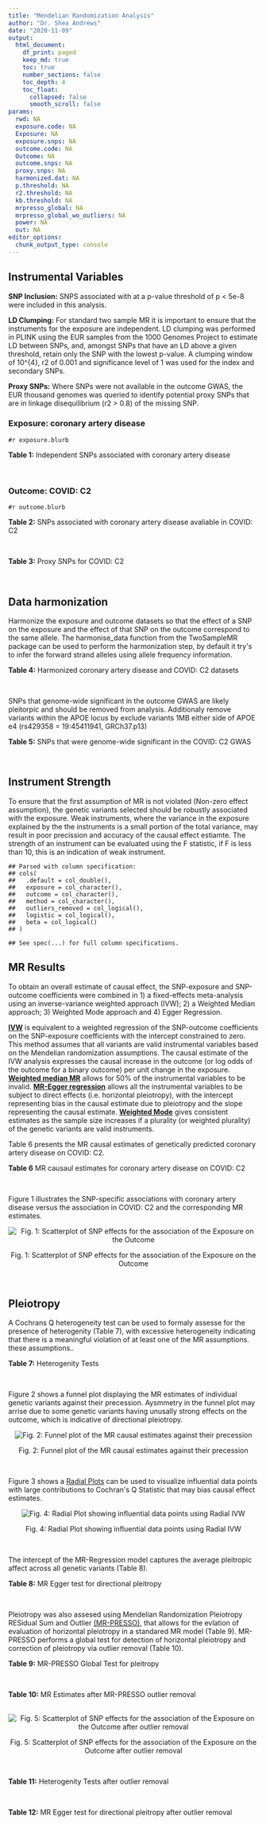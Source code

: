 ```yaml
---
title: "Mendelian Randomization Analysis"
author: "Dr. Shea Andrews"
date: "2020-11-09"
output:
  html_document:
    df_print: paged
    keep_md: true
    toc: true
    number_sections: false
    toc_depth: 4
    toc_float:
      collapsed: false
      smooth_scroll: false
params:
  rwd: NA
  exposure.code: NA
  Exposure: NA
  exposure.snps: NA
  outcome.code: NA
  Outcome: NA
  outcome.snps: NA
  proxy.snps: NA
  harmonized.dat: NA
  p.threshold: NA
  r2.threshold: NA
  kb.threshold: NA
  mrpresso_global: NA
  mrpresso_global_wo_outliers: NA
  power: NA
  out: NA
editor_options:
  chunk_output_type: console
---
```







## Instrumental Variables
**SNP Inclusion:** SNPS associated with at a p-value threshold of p < 5e-8 were included in this analysis.
<br>

**LD Clumping:** For standard two sample MR it is important to ensure that the instruments for the exposure are independent. LD clumping was performed in PLINK using the EUR samples from the 1000 Genomes Project to estimate LD between SNPs, and, amongst SNPs that have an LD above a given threshold, retain only the SNP with the lowest p-value. A clumping window of 10^{4}, r2 of 0.001 and significance level of 1 was used for the index and secondary SNPs.
<br>

**Proxy SNPs:** Where SNPs were not available in the outcome GWAS, the EUR thousand genomes was queried to identify potential proxy SNPs that are in linkage disequilibrium (r2 > 0.8) of the missing SNP.
<br>

### Exposure: coronary artery disease
`#r exposure.blurb`
<br>

**Table 1:** Independent SNPs associated with coronary artery disease
<div data-pagedtable="false">
  <script data-pagedtable-source type="application/json">
{"columns":[{"label":["SNP"],"name":[1],"type":["chr"],"align":["left"]},{"label":["CHROM"],"name":[2],"type":["dbl"],"align":["right"]},{"label":["POS"],"name":[3],"type":["dbl"],"align":["right"]},{"label":["REF"],"name":[4],"type":["chr"],"align":["left"]},{"label":["ALT"],"name":[5],"type":["chr"],"align":["left"]},{"label":["AF"],"name":[6],"type":["dbl"],"align":["right"]},{"label":["BETA"],"name":[7],"type":["dbl"],"align":["right"]},{"label":["SE"],"name":[8],"type":["dbl"],"align":["right"]},{"label":["Z"],"name":[9],"type":["dbl"],"align":["right"]},{"label":["P"],"name":[10],"type":["dbl"],"align":["right"]},{"label":["N"],"name":[11],"type":["dbl"],"align":["right"]},{"label":["TRAIT"],"name":[12],"type":["chr"],"align":["left"]}],"data":[{"1":"rs9970807","2":"1","3":"56965664","4":"C","5":"T","6":"0.084903","7":"-0.125750","8":"0.0166950","9":"-7.532200","10":"5.00e-14","11":"184305","12":"coronary_artery_disease"},{"1":"rs7528419","2":"1","3":"109817192","4":"A","5":"G","6":"0.214180","7":"-0.114530","8":"0.0114820","9":"-9.974740","10":"1.97e-23","11":"184305","12":"coronary_artery_disease"},{"1":"rs6689306","2":"1","3":"154395946","4":"A","5":"G","6":"0.552455","7":"-0.056012","8":"0.0094061","9":"-5.954859","10":"2.60e-09","11":"184305","12":"coronary_artery_disease"},{"1":"rs67180937","2":"1","3":"222823743","4":"T","5":"G","6":"0.663052","7":"0.078807","8":"0.0110551","9":"7.128565","10":"1.01e-12","11":"184305","12":"coronary_artery_disease"},{"1":"rs16986953","2":"2","3":"19942473","4":"G","5":"A","6":"0.104706","7":"0.085160","8":"0.0150265","9":"5.667320","10":"1.45e-08","11":"184305","12":"coronary_artery_disease"},{"1":"rs515135","2":"2","3":"21286057","4":"T","5":"C","6":"0.791985","7":"0.067499","8":"0.0121924","9":"5.536154","10":"3.09e-08","11":"184305","12":"coronary_artery_disease"},{"1":"rs7568458","2":"2","3":"85788175","4":"T","5":"A","6":"0.448518","7":"0.059618","8":"0.0095093","9":"6.269440","10":"3.62e-10","11":"184305","12":"coronary_artery_disease"},{"1":"rs17678683","2":"2","3":"145286559","4":"T","5":"G","6":"0.087681","7":"0.098786","8":"0.0166548","9":"5.931380","10":"3.00e-09","11":"184305","12":"coronary_artery_disease"},{"1":"rs115654617","2":"2","3":"203893999","4":"C","5":"A","6":"0.106962","7":"0.137846","8":"0.0158314","9":"8.707130","10":"3.12e-18","11":"184305","12":"coronary_artery_disease"},{"1":"rs1199338","2":"3","3":"138087467","4":"A","5":"C","6":"0.161866","7":"0.073596","8":"0.0124987","9":"5.888290","10":"3.90e-09","11":"184305","12":"coronary_artery_disease"},{"1":"rs17087335","2":"4","3":"57838583","4":"G","5":"T","6":"0.214637","7":"0.060764","8":"0.0111159","9":"5.466400","10":"4.59e-08","11":"184305","12":"coronary_artery_disease"},{"1":"rs4593108","2":"4","3":"148281001","4":"C","5":"G","6":"0.204651","7":"-0.070830","8":"0.0115558","9":"-6.129390","10":"8.82e-10","11":"184305","12":"coronary_artery_disease"},{"1":"rs9349379","2":"6","3":"12903957","4":"A","5":"G","6":"0.431606","7":"0.131836","8":"0.0096527","9":"13.657900","10":"1.81e-42","11":"184305","12":"coronary_artery_disease"},{"1":"rs56336142","2":"6","3":"39134099","4":"T","5":"C","6":"0.192738","7":"-0.066813","8":"0.0118763","9":"-5.625740","10":"1.85e-08","11":"184305","12":"coronary_artery_disease"},{"1":"rs12202017","2":"6","3":"134173151","4":"A","5":"G","6":"0.300047","7":"-0.066813","8":"0.0099612","9":"-6.707320","10":"1.98e-11","11":"184305","12":"coronary_artery_disease"},{"1":"rs9457927","2":"6","3":"160910282","4":"A","5":"G","6":"0.018743","7":"0.357354","8":"0.0373549","9":"9.566460","10":"1.11e-21","11":"184305","12":"coronary_artery_disease"},{"1":"rs55730499","2":"6","3":"161005610","4":"C","5":"T","6":"0.056243","7":"0.316641","8":"0.0242403","9":"13.062600","10":"5.39e-39","11":"184305","12":"coronary_artery_disease"},{"1":"rs2107595","2":"7","3":"19049388","4":"G","5":"A","6":"0.200470","7":"0.073415","8":"0.0112951","9":"6.499720","10":"8.05e-11","11":"184305","12":"coronary_artery_disease"},{"1":"rs11556924","2":"7","3":"129663496","4":"C","5":"T","6":"0.313325","7":"-0.072569","8":"0.0110605","9":"-6.561100","10":"5.34e-11","11":"184305","12":"coronary_artery_disease"},{"1":"rs3918226","2":"7","3":"150690176","4":"C","5":"T","6":"0.064515","7":"0.133315","8":"0.0221275","9":"6.024860","10":"1.69e-09","11":"184305","12":"coronary_artery_disease"},{"1":"rs2891168","2":"9","3":"22098619","4":"A","5":"G","6":"0.488668","7":"0.193401","8":"0.0091877","9":"21.050000","10":"2.29e-98","11":"184305","12":"coronary_artery_disease"},{"1":"rs2519093","2":"9","3":"136141870","4":"C","5":"T","6":"0.190872","7":"0.079704","8":"0.0117524","9":"6.781930","10":"1.19e-11","11":"184305","12":"coronary_artery_disease"},{"1":"rs2487928","2":"10","3":"30323892","4":"G","5":"A","6":"0.418221","7":"0.062633","8":"0.0095049","9":"6.589550","10":"4.41e-11","11":"184305","12":"coronary_artery_disease"},{"1":"rs1870634","2":"10","3":"44480811","4":"T","5":"G","6":"0.637485","7":"0.075878","8":"0.0097113","9":"7.813372","10":"5.55e-15","11":"184305","12":"coronary_artery_disease"},{"1":"rs1412444","2":"10","3":"91002927","4":"C","5":"T","6":"0.369131","7":"0.066812","8":"0.0096809","9":"6.901420","10":"5.15e-12","11":"184305","12":"coronary_artery_disease"},{"1":"rs11191416","2":"10","3":"104604916","4":"T","5":"G","6":"0.127470","7":"-0.079249","8":"0.0135252","9":"-5.859360","10":"4.65e-09","11":"184305","12":"coronary_artery_disease"},{"1":"rs10840293","2":"11","3":"9751196","4":"G","5":"A","6":"0.549821","7":"0.054714","8":"0.0096190","9":"5.688117","10":"1.28e-08","11":"184305","12":"coronary_artery_disease"},{"1":"rs2128739","2":"11","3":"103673277","4":"A","5":"C","6":"0.676464","7":"-0.065565","8":"0.0100568","9":"-6.519469","10":"7.05e-11","11":"184305","12":"coronary_artery_disease"},{"1":"rs2681472","2":"12","3":"90008959","4":"A","5":"G","6":"0.201306","7":"0.074114","8":"0.0113331","9":"6.539610","10":"6.17e-11","11":"184305","12":"coronary_artery_disease"},{"1":"rs11065979","2":"12","3":"112059557","4":"C","5":"T","6":"0.365499","7":"0.068556","8":"0.0107672","9":"6.367110","10":"1.93e-10","11":"184305","12":"coronary_artery_disease"},{"1":"rs11838776","2":"13","3":"111040681","4":"G","5":"A","6":"0.263277","7":"0.068566","8":"0.0107552","9":"6.375150","10":"1.83e-10","11":"184305","12":"coronary_artery_disease"},{"1":"rs10139550","2":"14","3":"100145710","4":"C","5":"G","6":"0.423033","7":"0.055380","8":"0.0097569","9":"5.675980","10":"1.38e-08","11":"184305","12":"coronary_artery_disease"},{"1":"rs56062135","2":"15","3":"67455630","4":"C","5":"T","6":"0.205729","7":"-0.069743","8":"0.0118937","9":"-5.863860","10":"4.52e-09","11":"184305","12":"coronary_artery_disease"},{"1":"rs4468572","2":"15","3":"79124475","4":"T","5":"C","6":"0.585831","7":"0.077234","8":"0.0095277","9":"8.106259","10":"4.44e-16","11":"184305","12":"coronary_artery_disease"},{"1":"rs8042271","2":"15","3":"89574218","4":"G","5":"A","6":"0.097718","7":"-0.096711","8":"0.0175662","9":"-5.505516","10":"3.68e-08","11":"184305","12":"coronary_artery_disease"},{"1":"rs7212798","2":"17","3":"59013488","4":"T","5":"C","6":"0.146516","7":"0.079961","8":"0.0142216","9":"5.622500","10":"1.88e-08","11":"184305","12":"coronary_artery_disease"},{"1":"rs663129","2":"18","3":"57838401","4":"G","5":"A","6":"0.256835","7":"0.058163","8":"0.0105173","9":"5.530220","10":"3.20e-08","11":"184305","12":"coronary_artery_disease"},{"1":"rs56289821","2":"19","3":"11188247","4":"G","5":"A","6":"0.100378","7":"-0.133610","8":"0.0170415","9":"-7.840270","10":"4.44e-15","11":"184305","12":"coronary_artery_disease"},{"1":"rs4420638","2":"19","3":"45422946","4":"A","5":"G","6":"0.166036","7":"0.091906","8":"0.0140977","9":"6.519220","10":"7.07e-11","11":"184305","12":"coronary_artery_disease"},{"1":"rs28451064","2":"21","3":"35593827","4":"G","5":"A","6":"0.121186","7":"0.127571","8":"0.0159520","9":"7.997180","10":"1.33e-15","11":"184305","12":"coronary_artery_disease"},{"1":"rs180803","2":"22","3":"24658858","4":"G","5":"T","6":"0.029268","7":"-0.180923","8":"0.0283062","9":"-6.391639","10":"1.64e-10","11":"184305","12":"coronary_artery_disease"}],"options":{"columns":{"min":{},"max":[10]},"rows":{"min":[10],"max":[10]},"pages":{}}}
  </script>
</div>
<br>

### Outcome: COVID: C2
`#r outcome.blurb`
<br>

**Table 2:** SNPs associated with coronary artery disease avaliable in COVID: C2
<div data-pagedtable="false">
  <script data-pagedtable-source type="application/json">
{"columns":[{"label":["SNP"],"name":[1],"type":["chr"],"align":["left"]},{"label":["CHROM"],"name":[2],"type":["dbl"],"align":["right"]},{"label":["POS"],"name":[3],"type":["dbl"],"align":["right"]},{"label":["REF"],"name":[4],"type":["chr"],"align":["left"]},{"label":["ALT"],"name":[5],"type":["chr"],"align":["left"]},{"label":["AF"],"name":[6],"type":["dbl"],"align":["right"]},{"label":["BETA"],"name":[7],"type":["dbl"],"align":["right"]},{"label":["SE"],"name":[8],"type":["dbl"],"align":["right"]},{"label":["Z"],"name":[9],"type":["dbl"],"align":["right"]},{"label":["P"],"name":[10],"type":["dbl"],"align":["right"]},{"label":["N"],"name":[11],"type":["dbl"],"align":["right"]},{"label":["TRAIT"],"name":[12],"type":["chr"],"align":["left"]}],"data":[{"1":"rs9970807","2":"1","3":"56965664","4":"C","5":"T","6":"0.09787","7":"-0.0164270","8":"0.020982","9":"-0.78290916","10":"4.337e-01","11":"1388090","12":"covid_vs._population"},{"1":"rs7528419","2":"1","3":"109817192","4":"A","5":"G","6":"0.22320","7":"-0.0012524","8":"0.015100","9":"-0.08294040","10":"9.339e-01","11":"1388090","12":"covid_vs._population"},{"1":"rs6689306","2":"1","3":"154395946","4":"A","5":"G","6":"0.57050","7":"0.0065745","8":"0.013637","9":"0.48210750","10":"6.297e-01","11":"1345000","12":"covid_vs._population"},{"1":"rs67180937","2":"1","3":"222823743","4":"T","5":"G","6":"0.70140","7":"0.0250190","8":"0.015972","9":"1.56642875","10":"1.172e-01","11":"692550","12":"covid_vs._population"},{"1":"rs16986953","2":"2","3":"19942473","4":"G","5":"A","6":"0.08085","7":"-0.0118970","8":"0.021860","9":"-0.54423605","10":"5.863e-01","11":"1388090","12":"covid_vs._population"},{"1":"rs515135","2":"2","3":"21286057","4":"T","5":"C","6":"0.81440","7":"-0.0015511","8":"0.016148","9":"-0.09605524","10":"9.235e-01","11":"1378034","12":"covid_vs._population"},{"1":"rs7568458","2":"2","3":"85788175","4":"T","5":"A","6":"0.44870","7":"-0.0164500","8":"0.012652","9":"-1.30018969","10":"1.935e-01","11":"1388089","12":"covid_vs._population"},{"1":"rs17678683","2":"2","3":"145286559","4":"T","5":"G","6":"0.10250","7":"-0.0073693","8":"0.022156","9":"-0.33260968","10":"7.394e-01","11":"1388390","12":"covid_vs._population"},{"1":"rs115654617","2":"2","3":"203893999","4":"C","5":"A","6":"0.12310","7":"0.0050472","8":"0.019585","9":"0.25770743","10":"7.966e-01","11":"1388390","12":"covid_vs._population"},{"1":"rs1199338","2":"3","3":"138087467","4":"A","5":"C","6":"0.16320","7":"0.0093406","8":"0.016797","9":"0.55608740","10":"5.782e-01","11":"1388090","12":"covid_vs._population"},{"1":"rs17087335","2":"4","3":"57838583","4":"G","5":"T","6":"0.20960","7":"0.0205680","8":"0.015866","9":"1.29635699","10":"1.949e-01","11":"1388090","12":"covid_vs._population"},{"1":"rs4593108","2":"4","3":"148281001","4":"C","5":"G","6":"0.19330","7":"-0.0124400","8":"0.016513","9":"-0.75334585","10":"4.512e-01","11":"1378034","12":"covid_vs._population"},{"1":"rs9349379","2":"6","3":"12903957","4":"A","5":"G","6":"0.41550","7":"-0.0073086","8":"0.013275","9":"-0.55055367","10":"5.819e-01","11":"1388090","12":"covid_vs._population"},{"1":"rs56336142","2":"6","3":"39134099","4":"T","5":"C","6":"0.22030","7":"-0.0245540","8":"0.017162","9":"-1.43071903","10":"1.525e-01","11":"1378032","12":"covid_vs._population"},{"1":"rs12202017","2":"6","3":"134173151","4":"A","5":"G","6":"0.27800","7":"-0.0162680","8":"0.016527","9":"-0.98432867","10":"3.249e-01","11":"1358552","12":"covid_vs._population"},{"1":"rs9457927","2":"6","3":"160910282","4":"A","5":"G","6":"0.02443","7":"0.0066498","8":"0.046585","9":"0.14274552","10":"8.865e-01","11":"1377370","12":"covid_vs._population"},{"1":"rs55730499","2":"6","3":"161005610","4":"C","5":"T","6":"0.06987","7":"-0.0179110","8":"0.027341","9":"-0.65509674","10":"5.124e-01","11":"1381782","12":"covid_vs._population"},{"1":"rs2107595","2":"7","3":"19049388","4":"G","5":"A","6":"0.17900","7":"0.0188760","8":"0.018020","9":"1.04750277","10":"2.949e-01","11":"1368914","12":"covid_vs._population"},{"1":"rs11556924","2":"7","3":"129663496","4":"C","5":"T","6":"0.35350","7":"-0.0312790","8":"0.013650","9":"-2.29150183","10":"2.193e-02","11":"1388090","12":"covid_vs._population"},{"1":"rs3918226","2":"7","3":"150690176","4":"C","5":"T","6":"0.08233","7":"-0.0074754","8":"0.026083","9":"-0.28660047","10":"7.744e-01","11":"1371426","12":"covid_vs._population"},{"1":"rs2891168","2":"9","3":"22098619","4":"A","5":"G","6":"0.46080","7":"0.0121920","8":"0.012754","9":"0.95593539","10":"3.391e-01","11":"1388090","12":"covid_vs._population"},{"1":"rs2519093","2":"9","3":"136141870","4":"C","5":"T","6":"0.18110","7":"0.0723600","8":"0.017415","9":"4.15504000","10":"3.254e-05","11":"1372637","12":"covid_vs._population"},{"1":"rs2487928","2":"10","3":"30323892","4":"G","5":"A","6":"0.44200","7":"0.0021265","8":"0.013728","9":"0.15490239","10":"8.769e-01","11":"1378034","12":"covid_vs._population"},{"1":"rs1870634","2":"10","3":"44480811","4":"T","5":"G","6":"0.66400","7":"-0.0034729","8":"0.013219","9":"-0.26272033","10":"7.928e-01","11":"1388390","12":"covid_vs._population"},{"1":"rs1412444","2":"10","3":"91002927","4":"C","5":"T","6":"0.36610","7":"-0.0104180","8":"0.013013","9":"-0.80058403","10":"4.234e-01","11":"1388090","12":"covid_vs._population"},{"1":"rs11191416","2":"10","3":"104604916","4":"T","5":"G","6":"0.10670","7":"-0.0108700","8":"0.022588","9":"-0.48122897","10":"6.303e-01","11":"1375910","12":"covid_vs._population"},{"1":"rs10840293","2":"11","3":"9751196","4":"G","5":"A","6":"0.58070","7":"0.0125810","8":"0.014216","9":"0.88498875","10":"3.762e-01","11":"1368914","12":"covid_vs._population"},{"1":"rs2128739","2":"11","3":"103673277","4":"A","5":"C","6":"0.72510","7":"-0.0107150","8":"0.013764","9":"-0.77848009","10":"4.363e-01","11":"1388090","12":"covid_vs._population"},{"1":"rs2681472","2":"12","3":"90008959","4":"A","5":"G","6":"0.16360","7":"-0.0142730","8":"0.016732","9":"-0.85303610","10":"3.936e-01","11":"1388090","12":"covid_vs._population"},{"1":"rs11065979","2":"12","3":"112059557","4":"C","5":"T","6":"0.39030","7":"-0.0285210","8":"0.014426","9":"-1.97705532","10":"4.804e-02","11":"1371426","12":"covid_vs._population"},{"1":"rs11838776","2":"13","3":"111040681","4":"G","5":"A","6":"0.27770","7":"-0.0113900","8":"0.015792","9":"-0.72125127","10":"4.708e-01","11":"1368914","12":"covid_vs._population"},{"1":"rs10139550","2":"14","3":"100145710","4":"C","5":"G","6":"0.43100","7":"-0.0124830","8":"0.013399","9":"-0.93163669","10":"3.516e-01","11":"1378034","12":"covid_vs._population"},{"1":"rs56062135","2":"15","3":"67455630","4":"C","5":"T","6":"0.23790","7":"0.0031740","8":"0.016358","9":"0.19403350","10":"8.461e-01","11":"1378970","12":"covid_vs._population"},{"1":"rs4468572","2":"15","3":"79124475","4":"T","5":"C","6":"0.59870","7":"0.0100490","8":"0.013354","9":"0.75250861","10":"4.517e-01","11":"1378034","12":"covid_vs._population"},{"1":"rs8042271","2":"15","3":"89574218","4":"G","5":"A","6":"0.08082","7":"-0.0126520","8":"0.030481","9":"-0.41507825","10":"6.781e-01","11":"1353612","12":"covid_vs._population"},{"1":"rs7212798","2":"17","3":"59013488","4":"T","5":"C","6":"0.16460","7":"0.0103770","8":"0.019578","9":"0.53003371","10":"5.961e-01","11":"1163716","12":"covid_vs._population"},{"1":"rs663129","2":"18","3":"57838401","4":"G","5":"A","6":"0.23300","7":"-0.0066227","8":"0.014614","9":"-0.45317504","10":"6.504e-01","11":"1387426","12":"covid_vs._population"},{"1":"rs56289821","2":"19","3":"11188247","4":"G","5":"A","6":"0.11000","7":"-0.0203410","8":"0.019830","9":"-1.02576904","10":"3.050e-01","11":"1388390","12":"covid_vs._population"},{"1":"rs4420638","2":"19","3":"45422946","4":"A","5":"G","6":"0.20540","7":"0.0037276","8":"0.016349","9":"0.22800171","10":"8.196e-01","11":"1388090","12":"covid_vs._population"},{"1":"rs28451064","2":"21","3":"35593827","4":"G","5":"A","6":"0.13900","7":"-0.0250690","8":"0.022305","9":"-1.12391840","10":"2.611e-01","11":"1329951","12":"covid_vs._population"},{"1":"rs180803","2":"22","3":"24658858","4":"G","5":"T","6":"0.01725","7":"0.0256640","8":"0.052039","9":"0.49316859","10":"6.219e-01","11":"813789","12":"covid_vs._population"}],"options":{"columns":{"min":{},"max":[10]},"rows":{"min":[10],"max":[10]},"pages":{}}}
  </script>
</div>
<br>

**Table 3:** Proxy SNPs for COVID: C2
<div data-pagedtable="false">
  <script data-pagedtable-source type="application/json">
{"columns":[{"label":["proxy.outcome"],"name":[1],"type":["lgl"],"align":["right"]},{"label":["target_snp"],"name":[2],"type":["lgl"],"align":["right"]},{"label":["proxy_snp"],"name":[3],"type":["lgl"],"align":["right"]},{"label":["ld.r2"],"name":[4],"type":["lgl"],"align":["right"]},{"label":["Dprime"],"name":[5],"type":["lgl"],"align":["right"]},{"label":["ref.proxy"],"name":[6],"type":["lgl"],"align":["right"]},{"label":["alt.proxy"],"name":[7],"type":["lgl"],"align":["right"]},{"label":["CHROM"],"name":[8],"type":["lgl"],"align":["right"]},{"label":["POS"],"name":[9],"type":["lgl"],"align":["right"]},{"label":["ALT.proxy"],"name":[10],"type":["lgl"],"align":["right"]},{"label":["REF.proxy"],"name":[11],"type":["lgl"],"align":["right"]},{"label":["AF"],"name":[12],"type":["lgl"],"align":["right"]},{"label":["BETA"],"name":[13],"type":["lgl"],"align":["right"]},{"label":["SE"],"name":[14],"type":["lgl"],"align":["right"]},{"label":["P"],"name":[15],"type":["lgl"],"align":["right"]},{"label":["N"],"name":[16],"type":["lgl"],"align":["right"]},{"label":["ref"],"name":[17],"type":["lgl"],"align":["right"]},{"label":["alt"],"name":[18],"type":["lgl"],"align":["right"]},{"label":["ALT"],"name":[19],"type":["lgl"],"align":["right"]},{"label":["REF"],"name":[20],"type":["lgl"],"align":["right"]},{"label":["PHASE"],"name":[21],"type":["lgl"],"align":["right"]}],"data":[{"1":"NA","2":"NA","3":"NA","4":"NA","5":"NA","6":"NA","7":"NA","8":"NA","9":"NA","10":"NA","11":"NA","12":"NA","13":"NA","14":"NA","15":"NA","16":"NA","17":"NA","18":"NA","19":"NA","20":"NA","21":"NA"}],"options":{"columns":{"min":{},"max":[10]},"rows":{"min":[10],"max":[10]},"pages":{}}}
  </script>
</div>
<br>

## Data harmonization
Harmonize the exposure and outcome datasets so that the effect of a SNP on the exposure and the effect of that SNP on the outcome correspond to the same allele. The harmonise_data function from the TwoSampleMR package can be used to perform the harmonization step, by default it try's to infer the forward strand alleles using allele frequency information.
<br>

**Table 4:** Harmonized coronary artery disease and COVID: C2 datasets
<div data-pagedtable="false">
  <script data-pagedtable-source type="application/json">
{"columns":[{"label":["SNP"],"name":[1],"type":["chr"],"align":["left"]},{"label":["effect_allele.exposure"],"name":[2],"type":["chr"],"align":["left"]},{"label":["other_allele.exposure"],"name":[3],"type":["chr"],"align":["left"]},{"label":["effect_allele.outcome"],"name":[4],"type":["chr"],"align":["left"]},{"label":["other_allele.outcome"],"name":[5],"type":["chr"],"align":["left"]},{"label":["beta.exposure"],"name":[6],"type":["dbl"],"align":["right"]},{"label":["beta.outcome"],"name":[7],"type":["dbl"],"align":["right"]},{"label":["eaf.exposure"],"name":[8],"type":["dbl"],"align":["right"]},{"label":["eaf.outcome"],"name":[9],"type":["dbl"],"align":["right"]},{"label":["remove"],"name":[10],"type":["lgl"],"align":["right"]},{"label":["palindromic"],"name":[11],"type":["lgl"],"align":["right"]},{"label":["ambiguous"],"name":[12],"type":["lgl"],"align":["right"]},{"label":["id.outcome"],"name":[13],"type":["chr"],"align":["left"]},{"label":["chr.outcome"],"name":[14],"type":["dbl"],"align":["right"]},{"label":["pos.outcome"],"name":[15],"type":["dbl"],"align":["right"]},{"label":["se.outcome"],"name":[16],"type":["dbl"],"align":["right"]},{"label":["z.outcome"],"name":[17],"type":["dbl"],"align":["right"]},{"label":["pval.outcome"],"name":[18],"type":["dbl"],"align":["right"]},{"label":["samplesize.outcome"],"name":[19],"type":["dbl"],"align":["right"]},{"label":["outcome"],"name":[20],"type":["chr"],"align":["left"]},{"label":["mr_keep.outcome"],"name":[21],"type":["lgl"],"align":["right"]},{"label":["pval_origin.outcome"],"name":[22],"type":["chr"],"align":["left"]},{"label":["chr.exposure"],"name":[23],"type":["dbl"],"align":["right"]},{"label":["pos.exposure"],"name":[24],"type":["dbl"],"align":["right"]},{"label":["se.exposure"],"name":[25],"type":["dbl"],"align":["right"]},{"label":["z.exposure"],"name":[26],"type":["dbl"],"align":["right"]},{"label":["pval.exposure"],"name":[27],"type":["dbl"],"align":["right"]},{"label":["samplesize.exposure"],"name":[28],"type":["dbl"],"align":["right"]},{"label":["exposure"],"name":[29],"type":["chr"],"align":["left"]},{"label":["mr_keep.exposure"],"name":[30],"type":["lgl"],"align":["right"]},{"label":["pval_origin.exposure"],"name":[31],"type":["chr"],"align":["left"]},{"label":["id.exposure"],"name":[32],"type":["chr"],"align":["left"]},{"label":["action"],"name":[33],"type":["dbl"],"align":["right"]},{"label":["mr_keep"],"name":[34],"type":["lgl"],"align":["right"]},{"label":["pt"],"name":[35],"type":["dbl"],"align":["right"]},{"label":["pleitropy_keep"],"name":[36],"type":["lgl"],"align":["right"]},{"label":["mrpresso_RSSobs"],"name":[37],"type":["lgl"],"align":["right"]},{"label":["mrpresso_pval"],"name":[38],"type":["lgl"],"align":["right"]},{"label":["mrpresso_keep"],"name":[39],"type":["lgl"],"align":["right"]}],"data":[{"1":"rs10139550","2":"G","3":"C","4":"G","5":"C","6":"0.055380","7":"-0.0124830","8":"0.423033","9":"0.43100","10":"FALSE","11":"TRUE","12":"TRUE","13":"26fHMM","14":"14","15":"100145710","16":"0.013399","17":"-0.93163669","18":"3.516e-01","19":"1378034","20":"covidhgi2020anaC2v4","21":"TRUE","22":"reported","23":"14","24":"100145710","25":"0.0097569","26":"5.675980","27":"1.38e-08","28":"184305","29":"Nikpay2015cad","30":"TRUE","31":"reported","32":"Bcx0jE","33":"2","34":"FALSE","35":"5e-08","36":"TRUE","37":"NA","38":"NA","39":"NA"},{"1":"rs10840293","2":"A","3":"G","4":"A","5":"G","6":"0.054714","7":"0.0125810","8":"0.549821","9":"0.58070","10":"FALSE","11":"FALSE","12":"FALSE","13":"26fHMM","14":"11","15":"9751196","16":"0.014216","17":"0.88498875","18":"3.762e-01","19":"1368914","20":"covidhgi2020anaC2v4","21":"TRUE","22":"reported","23":"11","24":"9751196","25":"0.0096190","26":"5.688117","27":"1.28e-08","28":"184305","29":"Nikpay2015cad","30":"TRUE","31":"reported","32":"Bcx0jE","33":"2","34":"TRUE","35":"5e-08","36":"TRUE","37":"NA","38":"NA","39":"TRUE"},{"1":"rs11065979","2":"T","3":"C","4":"T","5":"C","6":"0.068556","7":"-0.0285210","8":"0.365499","9":"0.39030","10":"FALSE","11":"FALSE","12":"FALSE","13":"26fHMM","14":"12","15":"112059557","16":"0.014426","17":"-1.97705532","18":"4.804e-02","19":"1371426","20":"covidhgi2020anaC2v4","21":"TRUE","22":"reported","23":"12","24":"112059557","25":"0.0107672","26":"6.367110","27":"1.93e-10","28":"184305","29":"Nikpay2015cad","30":"TRUE","31":"reported","32":"Bcx0jE","33":"2","34":"TRUE","35":"5e-08","36":"TRUE","37":"NA","38":"NA","39":"TRUE"},{"1":"rs11191416","2":"G","3":"T","4":"G","5":"T","6":"-0.079249","7":"-0.0108700","8":"0.127470","9":"0.10670","10":"FALSE","11":"FALSE","12":"FALSE","13":"26fHMM","14":"10","15":"104604916","16":"0.022588","17":"-0.48122897","18":"6.303e-01","19":"1375910","20":"covidhgi2020anaC2v4","21":"TRUE","22":"reported","23":"10","24":"104604916","25":"0.0135252","26":"-5.859360","27":"4.65e-09","28":"184305","29":"Nikpay2015cad","30":"TRUE","31":"reported","32":"Bcx0jE","33":"2","34":"TRUE","35":"5e-08","36":"TRUE","37":"NA","38":"NA","39":"TRUE"},{"1":"rs11556924","2":"T","3":"C","4":"T","5":"C","6":"-0.072569","7":"-0.0312790","8":"0.313325","9":"0.35350","10":"FALSE","11":"FALSE","12":"FALSE","13":"26fHMM","14":"7","15":"129663496","16":"0.013650","17":"-2.29150183","18":"2.193e-02","19":"1388090","20":"covidhgi2020anaC2v4","21":"TRUE","22":"reported","23":"7","24":"129663496","25":"0.0110605","26":"-6.561100","27":"5.34e-11","28":"184305","29":"Nikpay2015cad","30":"TRUE","31":"reported","32":"Bcx0jE","33":"2","34":"TRUE","35":"5e-08","36":"TRUE","37":"NA","38":"NA","39":"TRUE"},{"1":"rs115654617","2":"A","3":"C","4":"A","5":"C","6":"0.137846","7":"0.0050472","8":"0.106962","9":"0.12310","10":"FALSE","11":"FALSE","12":"FALSE","13":"26fHMM","14":"2","15":"203893999","16":"0.019585","17":"0.25770743","18":"7.966e-01","19":"1388390","20":"covidhgi2020anaC2v4","21":"TRUE","22":"reported","23":"2","24":"203893999","25":"0.0158314","26":"8.707130","27":"3.12e-18","28":"184305","29":"Nikpay2015cad","30":"TRUE","31":"reported","32":"Bcx0jE","33":"2","34":"TRUE","35":"5e-08","36":"TRUE","37":"NA","38":"NA","39":"TRUE"},{"1":"rs11838776","2":"A","3":"G","4":"A","5":"G","6":"0.068566","7":"-0.0113900","8":"0.263277","9":"0.27770","10":"FALSE","11":"FALSE","12":"FALSE","13":"26fHMM","14":"13","15":"111040681","16":"0.015792","17":"-0.72125127","18":"4.708e-01","19":"1368914","20":"covidhgi2020anaC2v4","21":"TRUE","22":"reported","23":"13","24":"111040681","25":"0.0107552","26":"6.375150","27":"1.83e-10","28":"184305","29":"Nikpay2015cad","30":"TRUE","31":"reported","32":"Bcx0jE","33":"2","34":"TRUE","35":"5e-08","36":"TRUE","37":"NA","38":"NA","39":"TRUE"},{"1":"rs1199338","2":"C","3":"A","4":"C","5":"A","6":"0.073596","7":"0.0093406","8":"0.161866","9":"0.16320","10":"FALSE","11":"FALSE","12":"FALSE","13":"26fHMM","14":"3","15":"138087467","16":"0.016797","17":"0.55608740","18":"5.782e-01","19":"1388090","20":"covidhgi2020anaC2v4","21":"TRUE","22":"reported","23":"3","24":"138087467","25":"0.0124987","26":"5.888290","27":"3.90e-09","28":"184305","29":"Nikpay2015cad","30":"TRUE","31":"reported","32":"Bcx0jE","33":"2","34":"TRUE","35":"5e-08","36":"TRUE","37":"NA","38":"NA","39":"TRUE"},{"1":"rs12202017","2":"G","3":"A","4":"G","5":"A","6":"-0.066813","7":"-0.0162680","8":"0.300047","9":"0.27800","10":"FALSE","11":"FALSE","12":"FALSE","13":"26fHMM","14":"6","15":"134173151","16":"0.016527","17":"-0.98432867","18":"3.249e-01","19":"1358552","20":"covidhgi2020anaC2v4","21":"TRUE","22":"reported","23":"6","24":"134173151","25":"0.0099612","26":"-6.707320","27":"1.98e-11","28":"184305","29":"Nikpay2015cad","30":"TRUE","31":"reported","32":"Bcx0jE","33":"2","34":"TRUE","35":"5e-08","36":"TRUE","37":"NA","38":"NA","39":"TRUE"},{"1":"rs1412444","2":"T","3":"C","4":"T","5":"C","6":"0.066812","7":"-0.0104180","8":"0.369131","9":"0.36610","10":"FALSE","11":"FALSE","12":"FALSE","13":"26fHMM","14":"10","15":"91002927","16":"0.013013","17":"-0.80058403","18":"4.234e-01","19":"1388090","20":"covidhgi2020anaC2v4","21":"TRUE","22":"reported","23":"10","24":"91002927","25":"0.0096809","26":"6.901420","27":"5.15e-12","28":"184305","29":"Nikpay2015cad","30":"TRUE","31":"reported","32":"Bcx0jE","33":"2","34":"TRUE","35":"5e-08","36":"TRUE","37":"NA","38":"NA","39":"TRUE"},{"1":"rs16986953","2":"A","3":"G","4":"A","5":"G","6":"0.085160","7":"-0.0118970","8":"0.104706","9":"0.08085","10":"FALSE","11":"FALSE","12":"FALSE","13":"26fHMM","14":"2","15":"19942473","16":"0.021860","17":"-0.54423605","18":"5.863e-01","19":"1388090","20":"covidhgi2020anaC2v4","21":"TRUE","22":"reported","23":"2","24":"19942473","25":"0.0150265","26":"5.667320","27":"1.45e-08","28":"184305","29":"Nikpay2015cad","30":"TRUE","31":"reported","32":"Bcx0jE","33":"2","34":"TRUE","35":"5e-08","36":"TRUE","37":"NA","38":"NA","39":"TRUE"},{"1":"rs17087335","2":"T","3":"G","4":"T","5":"G","6":"0.060764","7":"0.0205680","8":"0.214637","9":"0.20960","10":"FALSE","11":"FALSE","12":"FALSE","13":"26fHMM","14":"4","15":"57838583","16":"0.015866","17":"1.29635699","18":"1.949e-01","19":"1388090","20":"covidhgi2020anaC2v4","21":"TRUE","22":"reported","23":"4","24":"57838583","25":"0.0111159","26":"5.466400","27":"4.59e-08","28":"184305","29":"Nikpay2015cad","30":"TRUE","31":"reported","32":"Bcx0jE","33":"2","34":"TRUE","35":"5e-08","36":"TRUE","37":"NA","38":"NA","39":"TRUE"},{"1":"rs17678683","2":"G","3":"T","4":"G","5":"T","6":"0.098786","7":"-0.0073693","8":"0.087681","9":"0.10250","10":"FALSE","11":"FALSE","12":"FALSE","13":"26fHMM","14":"2","15":"145286559","16":"0.022156","17":"-0.33260968","18":"7.394e-01","19":"1388390","20":"covidhgi2020anaC2v4","21":"TRUE","22":"reported","23":"2","24":"145286559","25":"0.0166548","26":"5.931380","27":"3.00e-09","28":"184305","29":"Nikpay2015cad","30":"TRUE","31":"reported","32":"Bcx0jE","33":"2","34":"TRUE","35":"5e-08","36":"TRUE","37":"NA","38":"NA","39":"TRUE"},{"1":"rs180803","2":"T","3":"G","4":"T","5":"G","6":"-0.180923","7":"0.0256640","8":"0.029268","9":"0.01725","10":"FALSE","11":"FALSE","12":"FALSE","13":"26fHMM","14":"22","15":"24658858","16":"0.052039","17":"0.49316859","18":"6.219e-01","19":"813789","20":"covidhgi2020anaC2v4","21":"TRUE","22":"reported","23":"22","24":"24658858","25":"0.0283062","26":"-6.391639","27":"1.64e-10","28":"184305","29":"Nikpay2015cad","30":"TRUE","31":"reported","32":"Bcx0jE","33":"2","34":"TRUE","35":"5e-08","36":"TRUE","37":"NA","38":"NA","39":"TRUE"},{"1":"rs1870634","2":"G","3":"T","4":"G","5":"T","6":"0.075878","7":"-0.0034729","8":"0.637485","9":"0.66400","10":"FALSE","11":"FALSE","12":"FALSE","13":"26fHMM","14":"10","15":"44480811","16":"0.013219","17":"-0.26272033","18":"7.928e-01","19":"1388390","20":"covidhgi2020anaC2v4","21":"TRUE","22":"reported","23":"10","24":"44480811","25":"0.0097113","26":"7.813372","27":"5.55e-15","28":"184305","29":"Nikpay2015cad","30":"TRUE","31":"reported","32":"Bcx0jE","33":"2","34":"TRUE","35":"5e-08","36":"TRUE","37":"NA","38":"NA","39":"TRUE"},{"1":"rs2107595","2":"A","3":"G","4":"A","5":"G","6":"0.073415","7":"0.0188760","8":"0.200470","9":"0.17900","10":"FALSE","11":"FALSE","12":"FALSE","13":"26fHMM","14":"7","15":"19049388","16":"0.018020","17":"1.04750277","18":"2.949e-01","19":"1368914","20":"covidhgi2020anaC2v4","21":"TRUE","22":"reported","23":"7","24":"19049388","25":"0.0112951","26":"6.499720","27":"8.05e-11","28":"184305","29":"Nikpay2015cad","30":"TRUE","31":"reported","32":"Bcx0jE","33":"2","34":"TRUE","35":"5e-08","36":"TRUE","37":"NA","38":"NA","39":"TRUE"},{"1":"rs2128739","2":"C","3":"A","4":"C","5":"A","6":"-0.065565","7":"-0.0107150","8":"0.676464","9":"0.72510","10":"FALSE","11":"FALSE","12":"FALSE","13":"26fHMM","14":"11","15":"103673277","16":"0.013764","17":"-0.77848009","18":"4.363e-01","19":"1388090","20":"covidhgi2020anaC2v4","21":"TRUE","22":"reported","23":"11","24":"103673277","25":"0.0100568","26":"-6.519469","27":"7.05e-11","28":"184305","29":"Nikpay2015cad","30":"TRUE","31":"reported","32":"Bcx0jE","33":"2","34":"TRUE","35":"5e-08","36":"TRUE","37":"NA","38":"NA","39":"TRUE"},{"1":"rs2487928","2":"A","3":"G","4":"A","5":"G","6":"0.062633","7":"0.0021265","8":"0.418221","9":"0.44200","10":"FALSE","11":"FALSE","12":"FALSE","13":"26fHMM","14":"10","15":"30323892","16":"0.013728","17":"0.15490239","18":"8.769e-01","19":"1378034","20":"covidhgi2020anaC2v4","21":"TRUE","22":"reported","23":"10","24":"30323892","25":"0.0095049","26":"6.589550","27":"4.41e-11","28":"184305","29":"Nikpay2015cad","30":"TRUE","31":"reported","32":"Bcx0jE","33":"2","34":"TRUE","35":"5e-08","36":"TRUE","37":"NA","38":"NA","39":"TRUE"},{"1":"rs2519093","2":"T","3":"C","4":"T","5":"C","6":"0.079704","7":"0.0723600","8":"0.190872","9":"0.18110","10":"FALSE","11":"FALSE","12":"FALSE","13":"26fHMM","14":"9","15":"136141870","16":"0.017415","17":"4.15504000","18":"3.254e-05","19":"1372637","20":"covidhgi2020anaC2v4","21":"TRUE","22":"reported","23":"9","24":"136141870","25":"0.0117524","26":"6.781930","27":"1.19e-11","28":"184305","29":"Nikpay2015cad","30":"TRUE","31":"reported","32":"Bcx0jE","33":"2","34":"TRUE","35":"5e-08","36":"TRUE","37":"NA","38":"NA","39":"TRUE"},{"1":"rs2681472","2":"G","3":"A","4":"G","5":"A","6":"0.074114","7":"-0.0142730","8":"0.201306","9":"0.16360","10":"FALSE","11":"FALSE","12":"FALSE","13":"26fHMM","14":"12","15":"90008959","16":"0.016732","17":"-0.85303610","18":"3.936e-01","19":"1388090","20":"covidhgi2020anaC2v4","21":"TRUE","22":"reported","23":"12","24":"90008959","25":"0.0113331","26":"6.539610","27":"6.17e-11","28":"184305","29":"Nikpay2015cad","30":"TRUE","31":"reported","32":"Bcx0jE","33":"2","34":"TRUE","35":"5e-08","36":"TRUE","37":"NA","38":"NA","39":"TRUE"},{"1":"rs28451064","2":"A","3":"G","4":"A","5":"G","6":"0.127571","7":"-0.0250690","8":"0.121186","9":"0.13900","10":"FALSE","11":"FALSE","12":"FALSE","13":"26fHMM","14":"21","15":"35593827","16":"0.022305","17":"-1.12391840","18":"2.611e-01","19":"1329951","20":"covidhgi2020anaC2v4","21":"TRUE","22":"reported","23":"21","24":"35593827","25":"0.0159520","26":"7.997180","27":"1.33e-15","28":"184305","29":"Nikpay2015cad","30":"TRUE","31":"reported","32":"Bcx0jE","33":"2","34":"TRUE","35":"5e-08","36":"TRUE","37":"NA","38":"NA","39":"TRUE"},{"1":"rs2891168","2":"G","3":"A","4":"G","5":"A","6":"0.193401","7":"0.0121920","8":"0.488668","9":"0.46080","10":"FALSE","11":"FALSE","12":"FALSE","13":"26fHMM","14":"9","15":"22098619","16":"0.012754","17":"0.95593539","18":"3.391e-01","19":"1388090","20":"covidhgi2020anaC2v4","21":"TRUE","22":"reported","23":"9","24":"22098619","25":"0.0091877","26":"21.050000","27":"2.29e-98","28":"184305","29":"Nikpay2015cad","30":"TRUE","31":"reported","32":"Bcx0jE","33":"2","34":"TRUE","35":"5e-08","36":"TRUE","37":"NA","38":"NA","39":"TRUE"},{"1":"rs3918226","2":"T","3":"C","4":"T","5":"C","6":"0.133315","7":"-0.0074754","8":"0.064515","9":"0.08233","10":"FALSE","11":"FALSE","12":"FALSE","13":"26fHMM","14":"7","15":"150690176","16":"0.026083","17":"-0.28660047","18":"7.744e-01","19":"1371426","20":"covidhgi2020anaC2v4","21":"TRUE","22":"reported","23":"7","24":"150690176","25":"0.0221275","26":"6.024860","27":"1.69e-09","28":"184305","29":"Nikpay2015cad","30":"TRUE","31":"reported","32":"Bcx0jE","33":"2","34":"TRUE","35":"5e-08","36":"TRUE","37":"NA","38":"NA","39":"TRUE"},{"1":"rs4420638","2":"G","3":"A","4":"G","5":"A","6":"0.091906","7":"0.0037276","8":"0.166036","9":"0.20540","10":"FALSE","11":"FALSE","12":"FALSE","13":"26fHMM","14":"19","15":"45422946","16":"0.016349","17":"0.22800171","18":"8.196e-01","19":"1388090","20":"covidhgi2020anaC2v4","21":"TRUE","22":"reported","23":"19","24":"45422946","25":"0.0140977","26":"6.519220","27":"7.07e-11","28":"184305","29":"Nikpay2015cad","30":"TRUE","31":"reported","32":"Bcx0jE","33":"2","34":"TRUE","35":"5e-08","36":"TRUE","37":"NA","38":"NA","39":"TRUE"},{"1":"rs4468572","2":"C","3":"T","4":"C","5":"T","6":"0.077234","7":"0.0100490","8":"0.585831","9":"0.59870","10":"FALSE","11":"FALSE","12":"FALSE","13":"26fHMM","14":"15","15":"79124475","16":"0.013354","17":"0.75250861","18":"4.517e-01","19":"1378034","20":"covidhgi2020anaC2v4","21":"TRUE","22":"reported","23":"15","24":"79124475","25":"0.0095277","26":"8.106259","27":"4.44e-16","28":"184305","29":"Nikpay2015cad","30":"TRUE","31":"reported","32":"Bcx0jE","33":"2","34":"TRUE","35":"5e-08","36":"TRUE","37":"NA","38":"NA","39":"TRUE"},{"1":"rs4593108","2":"G","3":"C","4":"G","5":"C","6":"-0.070830","7":"-0.0124400","8":"0.204651","9":"0.19330","10":"FALSE","11":"TRUE","12":"FALSE","13":"26fHMM","14":"4","15":"148281001","16":"0.016513","17":"-0.75334585","18":"4.512e-01","19":"1378034","20":"covidhgi2020anaC2v4","21":"TRUE","22":"reported","23":"4","24":"148281001","25":"0.0115558","26":"-6.129390","27":"8.82e-10","28":"184305","29":"Nikpay2015cad","30":"TRUE","31":"reported","32":"Bcx0jE","33":"2","34":"TRUE","35":"5e-08","36":"TRUE","37":"NA","38":"NA","39":"TRUE"},{"1":"rs515135","2":"C","3":"T","4":"C","5":"T","6":"0.067499","7":"-0.0015511","8":"0.791985","9":"0.81440","10":"FALSE","11":"FALSE","12":"FALSE","13":"26fHMM","14":"2","15":"21286057","16":"0.016148","17":"-0.09605524","18":"9.235e-01","19":"1378034","20":"covidhgi2020anaC2v4","21":"TRUE","22":"reported","23":"2","24":"21286057","25":"0.0121924","26":"5.536154","27":"3.09e-08","28":"184305","29":"Nikpay2015cad","30":"TRUE","31":"reported","32":"Bcx0jE","33":"2","34":"TRUE","35":"5e-08","36":"TRUE","37":"NA","38":"NA","39":"TRUE"},{"1":"rs55730499","2":"T","3":"C","4":"T","5":"C","6":"0.316641","7":"-0.0179110","8":"0.056243","9":"0.06987","10":"FALSE","11":"FALSE","12":"FALSE","13":"26fHMM","14":"6","15":"161005610","16":"0.027341","17":"-0.65509674","18":"5.124e-01","19":"1381782","20":"covidhgi2020anaC2v4","21":"TRUE","22":"reported","23":"6","24":"161005610","25":"0.0242403","26":"13.062600","27":"5.39e-39","28":"184305","29":"Nikpay2015cad","30":"TRUE","31":"reported","32":"Bcx0jE","33":"2","34":"TRUE","35":"5e-08","36":"TRUE","37":"NA","38":"NA","39":"TRUE"},{"1":"rs56062135","2":"T","3":"C","4":"T","5":"C","6":"-0.069743","7":"0.0031740","8":"0.205729","9":"0.23790","10":"FALSE","11":"FALSE","12":"FALSE","13":"26fHMM","14":"15","15":"67455630","16":"0.016358","17":"0.19403350","18":"8.461e-01","19":"1378970","20":"covidhgi2020anaC2v4","21":"TRUE","22":"reported","23":"15","24":"67455630","25":"0.0118937","26":"-5.863860","27":"4.52e-09","28":"184305","29":"Nikpay2015cad","30":"TRUE","31":"reported","32":"Bcx0jE","33":"2","34":"TRUE","35":"5e-08","36":"TRUE","37":"NA","38":"NA","39":"TRUE"},{"1":"rs56289821","2":"A","3":"G","4":"A","5":"G","6":"-0.133610","7":"-0.0203410","8":"0.100378","9":"0.11000","10":"FALSE","11":"FALSE","12":"FALSE","13":"26fHMM","14":"19","15":"11188247","16":"0.019830","17":"-1.02576904","18":"3.050e-01","19":"1388390","20":"covidhgi2020anaC2v4","21":"TRUE","22":"reported","23":"19","24":"11188247","25":"0.0170415","26":"-7.840270","27":"4.44e-15","28":"184305","29":"Nikpay2015cad","30":"TRUE","31":"reported","32":"Bcx0jE","33":"2","34":"TRUE","35":"5e-08","36":"TRUE","37":"NA","38":"NA","39":"TRUE"},{"1":"rs56336142","2":"C","3":"T","4":"C","5":"T","6":"-0.066813","7":"-0.0245540","8":"0.192738","9":"0.22030","10":"FALSE","11":"FALSE","12":"FALSE","13":"26fHMM","14":"6","15":"39134099","16":"0.017162","17":"-1.43071903","18":"1.525e-01","19":"1378032","20":"covidhgi2020anaC2v4","21":"TRUE","22":"reported","23":"6","24":"39134099","25":"0.0118763","26":"-5.625740","27":"1.85e-08","28":"184305","29":"Nikpay2015cad","30":"TRUE","31":"reported","32":"Bcx0jE","33":"2","34":"TRUE","35":"5e-08","36":"TRUE","37":"NA","38":"NA","39":"TRUE"},{"1":"rs663129","2":"A","3":"G","4":"A","5":"G","6":"0.058163","7":"-0.0066227","8":"0.256835","9":"0.23300","10":"FALSE","11":"FALSE","12":"FALSE","13":"26fHMM","14":"18","15":"57838401","16":"0.014614","17":"-0.45317504","18":"6.504e-01","19":"1387426","20":"covidhgi2020anaC2v4","21":"TRUE","22":"reported","23":"18","24":"57838401","25":"0.0105173","26":"5.530220","27":"3.20e-08","28":"184305","29":"Nikpay2015cad","30":"TRUE","31":"reported","32":"Bcx0jE","33":"2","34":"TRUE","35":"5e-08","36":"TRUE","37":"NA","38":"NA","39":"TRUE"},{"1":"rs6689306","2":"G","3":"A","4":"G","5":"A","6":"-0.056012","7":"0.0065745","8":"0.552455","9":"0.57050","10":"FALSE","11":"FALSE","12":"FALSE","13":"26fHMM","14":"1","15":"154395946","16":"0.013637","17":"0.48210750","18":"6.297e-01","19":"1345000","20":"covidhgi2020anaC2v4","21":"TRUE","22":"reported","23":"1","24":"154395946","25":"0.0094061","26":"-5.954859","27":"2.60e-09","28":"184305","29":"Nikpay2015cad","30":"TRUE","31":"reported","32":"Bcx0jE","33":"2","34":"TRUE","35":"5e-08","36":"TRUE","37":"NA","38":"NA","39":"TRUE"},{"1":"rs67180937","2":"G","3":"T","4":"G","5":"T","6":"0.078807","7":"0.0250190","8":"0.663052","9":"0.70140","10":"FALSE","11":"FALSE","12":"FALSE","13":"26fHMM","14":"1","15":"222823743","16":"0.015972","17":"1.56642875","18":"1.172e-01","19":"692550","20":"covidhgi2020anaC2v4","21":"TRUE","22":"reported","23":"1","24":"222823743","25":"0.0110551","26":"7.128565","27":"1.01e-12","28":"184305","29":"Nikpay2015cad","30":"TRUE","31":"reported","32":"Bcx0jE","33":"2","34":"TRUE","35":"5e-08","36":"TRUE","37":"NA","38":"NA","39":"TRUE"},{"1":"rs7212798","2":"C","3":"T","4":"C","5":"T","6":"0.079961","7":"0.0103770","8":"0.146516","9":"0.16460","10":"FALSE","11":"FALSE","12":"FALSE","13":"26fHMM","14":"17","15":"59013488","16":"0.019578","17":"0.53003371","18":"5.961e-01","19":"1163716","20":"covidhgi2020anaC2v4","21":"TRUE","22":"reported","23":"17","24":"59013488","25":"0.0142216","26":"5.622500","27":"1.88e-08","28":"184305","29":"Nikpay2015cad","30":"TRUE","31":"reported","32":"Bcx0jE","33":"2","34":"TRUE","35":"5e-08","36":"TRUE","37":"NA","38":"NA","39":"TRUE"},{"1":"rs7528419","2":"G","3":"A","4":"G","5":"A","6":"-0.114530","7":"-0.0012524","8":"0.214180","9":"0.22320","10":"FALSE","11":"FALSE","12":"FALSE","13":"26fHMM","14":"1","15":"109817192","16":"0.015100","17":"-0.08294040","18":"9.339e-01","19":"1388090","20":"covidhgi2020anaC2v4","21":"TRUE","22":"reported","23":"1","24":"109817192","25":"0.0114820","26":"-9.974740","27":"1.97e-23","28":"184305","29":"Nikpay2015cad","30":"TRUE","31":"reported","32":"Bcx0jE","33":"2","34":"TRUE","35":"5e-08","36":"TRUE","37":"NA","38":"NA","39":"TRUE"},{"1":"rs7568458","2":"A","3":"T","4":"A","5":"T","6":"0.059618","7":"-0.0164500","8":"0.448518","9":"0.44870","10":"FALSE","11":"TRUE","12":"TRUE","13":"26fHMM","14":"2","15":"85788175","16":"0.012652","17":"-1.30018969","18":"1.935e-01","19":"1388089","20":"covidhgi2020anaC2v4","21":"TRUE","22":"reported","23":"2","24":"85788175","25":"0.0095093","26":"6.269440","27":"3.62e-10","28":"184305","29":"Nikpay2015cad","30":"TRUE","31":"reported","32":"Bcx0jE","33":"2","34":"FALSE","35":"5e-08","36":"TRUE","37":"NA","38":"NA","39":"NA"},{"1":"rs8042271","2":"A","3":"G","4":"A","5":"G","6":"-0.096711","7":"-0.0126520","8":"0.097718","9":"0.08082","10":"FALSE","11":"FALSE","12":"FALSE","13":"26fHMM","14":"15","15":"89574218","16":"0.030481","17":"-0.41507825","18":"6.781e-01","19":"1353612","20":"covidhgi2020anaC2v4","21":"TRUE","22":"reported","23":"15","24":"89574218","25":"0.0175662","26":"-5.505516","27":"3.68e-08","28":"184305","29":"Nikpay2015cad","30":"TRUE","31":"reported","32":"Bcx0jE","33":"2","34":"TRUE","35":"5e-08","36":"TRUE","37":"NA","38":"NA","39":"TRUE"},{"1":"rs9349379","2":"G","3":"A","4":"G","5":"A","6":"0.131836","7":"-0.0073086","8":"0.431606","9":"0.41550","10":"FALSE","11":"FALSE","12":"FALSE","13":"26fHMM","14":"6","15":"12903957","16":"0.013275","17":"-0.55055367","18":"5.819e-01","19":"1388090","20":"covidhgi2020anaC2v4","21":"TRUE","22":"reported","23":"6","24":"12903957","25":"0.0096527","26":"13.657900","27":"1.81e-42","28":"184305","29":"Nikpay2015cad","30":"TRUE","31":"reported","32":"Bcx0jE","33":"2","34":"TRUE","35":"5e-08","36":"TRUE","37":"NA","38":"NA","39":"TRUE"},{"1":"rs9457927","2":"G","3":"A","4":"G","5":"A","6":"0.357354","7":"0.0066498","8":"0.018743","9":"0.02443","10":"FALSE","11":"FALSE","12":"FALSE","13":"26fHMM","14":"6","15":"160910282","16":"0.046585","17":"0.14274552","18":"8.865e-01","19":"1377370","20":"covidhgi2020anaC2v4","21":"TRUE","22":"reported","23":"6","24":"160910282","25":"0.0373549","26":"9.566460","27":"1.11e-21","28":"184305","29":"Nikpay2015cad","30":"TRUE","31":"reported","32":"Bcx0jE","33":"2","34":"TRUE","35":"5e-08","36":"TRUE","37":"NA","38":"NA","39":"TRUE"},{"1":"rs9970807","2":"T","3":"C","4":"T","5":"C","6":"-0.125750","7":"-0.0164270","8":"0.084903","9":"0.09787","10":"FALSE","11":"FALSE","12":"FALSE","13":"26fHMM","14":"1","15":"56965664","16":"0.020982","17":"-0.78290916","18":"4.337e-01","19":"1388090","20":"covidhgi2020anaC2v4","21":"TRUE","22":"reported","23":"1","24":"56965664","25":"0.0166950","26":"-7.532200","27":"5.00e-14","28":"184305","29":"Nikpay2015cad","30":"TRUE","31":"reported","32":"Bcx0jE","33":"2","34":"TRUE","35":"5e-08","36":"TRUE","37":"NA","38":"NA","39":"TRUE"}],"options":{"columns":{"min":{},"max":[10]},"rows":{"min":[10],"max":[10]},"pages":{}}}
  </script>
</div>
<br>

SNPs that genome-wide significant in the outcome GWAS are likely pleitorpic and should be removed from analysis. Additionaly remove variants within the APOE locus by exclude variants 1MB either side of APOE e4 (rs429358 = 19:45411941, GRCh37.p13)
<br>


**Table 5:** SNPs that were genome-wide significant in the COVID: C2 GWAS
<div data-pagedtable="false">
  <script data-pagedtable-source type="application/json">
{"columns":[{"label":["SNP"],"name":[1],"type":["chr"],"align":["left"]},{"label":["chr.outcome"],"name":[2],"type":["dbl"],"align":["right"]},{"label":["pos.outcome"],"name":[3],"type":["dbl"],"align":["right"]},{"label":["pval.exposure"],"name":[4],"type":["dbl"],"align":["right"]},{"label":["pval.outcome"],"name":[5],"type":["dbl"],"align":["right"]}],"data":[],"options":{"columns":{"min":{},"max":[10]},"rows":{"min":[10],"max":[10]},"pages":{}}}
  </script>
</div>
<br>


## Instrument Strength
To ensure that the first assumption of MR is not violated (Non-zero effect assumption), the genetic variants selected should be robustly associated with the exposure. Weak instruments, where the variance in the exposure explained by the the instruments is a small portion of the total variance, may result in poor precission and accuracy of the causal effect estiamte. The strength of an instrument can be evaluated using the F statistic, if F is less than 10, this is an indication of weak instrument.


```
## Parsed with column specification:
## cols(
##   .default = col_double(),
##   exposure = col_character(),
##   outcome = col_character(),
##   method = col_character(),
##   outliers_removed = col_logical(),
##   logistic = col_logical(),
##   beta = col_logical()
## )
```

```
## See spec(...) for full column specifications.
```

<div data-pagedtable="false">
  <script data-pagedtable-source type="application/json">
{"columns":[{"label":["outliers_removed"],"name":[1],"type":["lgl"],"align":["right"]},{"label":["pve.exposure"],"name":[2],"type":["dbl"],"align":["right"]},{"label":["F"],"name":[3],"type":["dbl"],"align":["right"]},{"label":["Alpha"],"name":[4],"type":["dbl"],"align":["right"]},{"label":["NCP"],"name":[5],"type":["dbl"],"align":["right"]},{"label":["Power"],"name":[6],"type":["dbl"],"align":["right"]}],"data":[{"1":"FALSE","2":"0.01311258","3":"62.77674","4":"0.05","5":"4.83757","6":"0.5946506"}],"options":{"columns":{"min":{},"max":[10]},"rows":{"min":[10],"max":[10]},"pages":{}}}
  </script>
</div>

##  MR Results
To obtain an overall estimate of causal effect, the SNP-exposure and SNP-outcome coefficients were combined in 1) a fixed-effects meta-analysis using an inverse-variance weighted approach (IVW); 2) a Weighted Median approach; 3) Weighted Mode approach and 4) Egger Regression.


[**IVW**](https://doi.org/10.1002/gepi.21758) is equivalent to a weighted regression of the SNP-outcome coefficients on the SNP-exposure coefficients with the intercept constrained to zero. This method assumes that all variants are valid instrumental variables based on the Mendelian randomization assumptions. The causal estimate of the IVW analysis expresses the causal increase in the outcome (or log odds of the outcome for a binary outcome) per unit change in the exposure. [**Weighted median MR**](https://doi.org/10.1002/gepi.21965) allows for 50% of the instrumental variables to be invalid. [**MR-Egger regression**](https://doi.org/10.1093/ije/dyw220) allows all the instrumental variables to be subject to direct effects (i.e. horizontal pleiotropy), with the intercept representing bias in the causal estimate due to pleiotropy and the slope representing the causal estimate. [**Weighted Mode**](https://doi.org/10.1093/ije/dyx102) gives consistent estimates as the sample size increases if a plurality (or weighted plurality) of the genetic variants are valid instruments.
<br>



Table 6 presents the MR causal estimates of genetically predicted coronary artery disease on COVID: C2.
<br>

**Table 6** MR causaul estimates for coronary artery disease on COVID: C2
<div data-pagedtable="false">
  <script data-pagedtable-source type="application/json">
{"columns":[{"label":["id.exposure"],"name":[1],"type":["chr"],"align":["left"]},{"label":["id.outcome"],"name":[2],"type":["chr"],"align":["left"]},{"label":["outcome"],"name":[3],"type":["fctr"],"align":["left"]},{"label":["exposure"],"name":[4],"type":["fctr"],"align":["left"]},{"label":["method"],"name":[5],"type":["fctr"],"align":["left"]},{"label":["nsnp"],"name":[6],"type":["int"],"align":["right"]},{"label":["b"],"name":[7],"type":["dbl"],"align":["right"]},{"label":["se"],"name":[8],"type":["dbl"],"align":["right"]},{"label":["pval"],"name":[9],"type":["dbl"],"align":["right"]}],"data":[{"1":"Bcx0jE","2":"26fHMM","3":"covidhgi2020anaC2v4","4":"Nikpay2015cad","5":"Inverse variance weighted (fixed effects)","6":"39","7":"0.04357892","8":"0.02730800","9":"0.1105268"},{"1":"Bcx0jE","2":"26fHMM","3":"covidhgi2020anaC2v4","4":"Nikpay2015cad","5":"Weighted median","6":"39","7":"0.03476219","8":"0.04015545","9":"0.3866600"},{"1":"Bcx0jE","2":"26fHMM","3":"covidhgi2020anaC2v4","4":"Nikpay2015cad","5":"Weighted mode","6":"39","7":"0.01573276","8":"0.04863767","9":"0.7481138"},{"1":"Bcx0jE","2":"26fHMM","3":"covidhgi2020anaC2v4","4":"Nikpay2015cad","5":"MR Egger","6":"39","7":"-0.02678541","8":"0.06694433","9":"0.6913728"}],"options":{"columns":{"min":{},"max":[10]},"rows":{"min":[10],"max":[10]},"pages":{}}}
  </script>
</div>
<br>

Figure 1 illustrates the SNP-specific associations with coronary artery disease versus the association in COVID: C2 and the corresponding MR estimates.
<br>

<div class="figure" style="text-align: center">
<img src="/sc/arion/projects/LOAD/shea/Projects/MRcovid/results/MRcovid/Nikpay2015cad/covidhgi2020anaC2v4/Nikpay2015cad_5e-8_covidhgi2020anaC2v4_MR_Analaysis_files/figure-html/scatter_plot-1.png" alt="Fig. 1: Scatterplot of SNP effects for the association of the Exposure on the Outcome"  />
<p class="caption">Fig. 1: Scatterplot of SNP effects for the association of the Exposure on the Outcome</p>
</div>
<br>


## Pleiotropy
A Cochrans Q heterogeneity test can be used to formaly assesse for the presence of heterogenity (Table 7), with excessive heterogeneity indicating that there is a meaningful violation of at least one of the MR assumptions.
these assumptions..
<br>

**Table 7:** Heterogenity Tests
<div data-pagedtable="false">
  <script data-pagedtable-source type="application/json">
{"columns":[{"label":["id.exposure"],"name":[1],"type":["chr"],"align":["left"]},{"label":["id.outcome"],"name":[2],"type":["chr"],"align":["left"]},{"label":["outcome"],"name":[3],"type":["fctr"],"align":["left"]},{"label":["exposure"],"name":[4],"type":["fctr"],"align":["left"]},{"label":["method"],"name":[5],"type":["fctr"],"align":["left"]},{"label":["Q"],"name":[6],"type":["dbl"],"align":["right"]},{"label":["Q_df"],"name":[7],"type":["dbl"],"align":["right"]},{"label":["Q_pval"],"name":[8],"type":["dbl"],"align":["right"]}],"data":[{"1":"Bcx0jE","2":"26fHMM","3":"covidhgi2020anaC2v4","4":"Nikpay2015cad","5":"MR Egger","6":"42.01384","7":"37","8":"0.2626543"},{"1":"Bcx0jE","2":"26fHMM","3":"covidhgi2020anaC2v4","4":"Nikpay2015cad","5":"Inverse variance weighted","6":"43.56058","7":"38","8":"0.2467282"}],"options":{"columns":{"min":{},"max":[10]},"rows":{"min":[10],"max":[10]},"pages":{}}}
  </script>
</div>
<br>

Figure 2 shows a funnel plot displaying the MR estimates of individual genetic variants against their precession. Aysmmetry in the funnel plot may arrise due to some genetic variants having unusally strong effects on the outcome, which is indicative of directional pleiotropy.
<br>

<div class="figure" style="text-align: center">
<img src="/sc/arion/projects/LOAD/shea/Projects/MRcovid/results/MRcovid/Nikpay2015cad/covidhgi2020anaC2v4/Nikpay2015cad_5e-8_covidhgi2020anaC2v4_MR_Analaysis_files/figure-html/funnel_plot-1.png" alt="Fig. 2: Funnel plot of the MR causal estimates against their precession"  />
<p class="caption">Fig. 2: Funnel plot of the MR causal estimates against their precession</p>
</div>
<br>

Figure 3 shows a [Radial Plots](https://github.com/WSpiller/RadialMR) can be used to visualize influential data points with large contributions to Cochran's Q Statistic that may bias causal effect estimates.



<div class="figure" style="text-align: center">
<img src="/sc/arion/projects/LOAD/shea/Projects/MRcovid/results/MRcovid/Nikpay2015cad/covidhgi2020anaC2v4/Nikpay2015cad_5e-8_covidhgi2020anaC2v4_MR_Analaysis_files/figure-html/Radial_Plot-1.png" alt="Fig. 4: Radial Plot showing influential data points using Radial IVW"  />
<p class="caption">Fig. 4: Radial Plot showing influential data points using Radial IVW</p>
</div>
<br>

The intercept of the MR-Regression model captures the average pleitropic affect across all genetic variants (Table 8).
<br>

**Table 8:** MR Egger test for directional pleitropy
<div data-pagedtable="false">
  <script data-pagedtable-source type="application/json">
{"columns":[{"label":["id.exposure"],"name":[1],"type":["chr"],"align":["left"]},{"label":["id.outcome"],"name":[2],"type":["chr"],"align":["left"]},{"label":["outcome"],"name":[3],"type":["fctr"],"align":["left"]},{"label":["exposure"],"name":[4],"type":["fctr"],"align":["left"]},{"label":["egger_intercept"],"name":[5],"type":["dbl"],"align":["right"]},{"label":["se"],"name":[6],"type":["dbl"],"align":["right"]},{"label":["pval"],"name":[7],"type":["dbl"],"align":["right"]}],"data":[{"1":"Bcx0jE","2":"26fHMM","3":"covidhgi2020anaC2v4","4":"Nikpay2015cad","5":"0.007660809","6":"0.006563873","7":"0.25063"}],"options":{"columns":{"min":{},"max":[10]},"rows":{"min":[10],"max":[10]},"pages":{}}}
  </script>
</div>
<br>

Pleiotropy was also assesed using Mendelian Randomization Pleiotropy RESidual Sum and Outlier [(MR-PRESSO)](https://doi.org/10.1038/s41588-018-0099-7), that allows for the evlation of evaluation of horizontal pleiotropy in a standared MR model (Table 9). MR-PRESSO performs a global test for detection of horizontal pleiotropy and correction of pleiotropy via outlier removal (Table 10).
<br>

**Table 9:** MR-PRESSO Global Test for pleitropy
<div data-pagedtable="false">
  <script data-pagedtable-source type="application/json">
{"columns":[{"label":["id.exposure"],"name":[1],"type":["chr"],"align":["left"]},{"label":["id.outcome"],"name":[2],"type":["chr"],"align":["left"]},{"label":["outcome"],"name":[3],"type":["chr"],"align":["left"]},{"label":["exposure"],"name":[4],"type":["chr"],"align":["left"]},{"label":["pt"],"name":[5],"type":["dbl"],"align":["right"]},{"label":["outliers_removed"],"name":[6],"type":["lgl"],"align":["right"]},{"label":["n_outliers"],"name":[7],"type":["dbl"],"align":["right"]},{"label":["RSSobs"],"name":[8],"type":["dbl"],"align":["right"]},{"label":["pval"],"name":[9],"type":["dbl"],"align":["right"]}],"data":[{"1":"Bcx0jE","2":"26fHMM","3":"covidhgi2020anaC2v4","4":"Nikpay2015cad","5":"5e-08","6":"FALSE","7":"0","8":"45.48461","9":"0.2646"}],"options":{"columns":{"min":{},"max":[10]},"rows":{"min":[10],"max":[10]},"pages":{}}}
  </script>
</div>
<br>


**Table 10:** MR Estimates after MR-PRESSO outlier removal
<div data-pagedtable="false">
  <script data-pagedtable-source type="application/json">
{"columns":[{"label":["id.exposure"],"name":[1],"type":["chr"],"align":["left"]},{"label":["id.outcome"],"name":[2],"type":["chr"],"align":["left"]},{"label":["outcome"],"name":[3],"type":["fctr"],"align":["left"]},{"label":["exposure"],"name":[4],"type":["fctr"],"align":["left"]},{"label":["method"],"name":[5],"type":["fctr"],"align":["left"]},{"label":["nsnp"],"name":[6],"type":["int"],"align":["right"]},{"label":["b"],"name":[7],"type":["dbl"],"align":["right"]},{"label":["se"],"name":[8],"type":["dbl"],"align":["right"]},{"label":["pval"],"name":[9],"type":["dbl"],"align":["right"]}],"data":[{"1":"Bcx0jE","2":"26fHMM","3":"covidhgi2020anaC2v4","4":"Nikpay2015cad","5":"Inverse variance weighted (fixed effects)","6":"39","7":"0.04357892","8":"0.02730800","9":"0.1105268"},{"1":"Bcx0jE","2":"26fHMM","3":"covidhgi2020anaC2v4","4":"Nikpay2015cad","5":"Weighted median","6":"39","7":"0.03476219","8":"0.04167506","9":"0.4042108"},{"1":"Bcx0jE","2":"26fHMM","3":"covidhgi2020anaC2v4","4":"Nikpay2015cad","5":"Weighted mode","6":"39","7":"0.01573276","8":"0.05062885","9":"0.7576911"},{"1":"Bcx0jE","2":"26fHMM","3":"covidhgi2020anaC2v4","4":"Nikpay2015cad","5":"MR Egger","6":"39","7":"-0.02678541","8":"0.06694433","9":"0.6913728"}],"options":{"columns":{"min":{},"max":[10]},"rows":{"min":[10],"max":[10]},"pages":{}}}
  </script>
</div>
<br>

<div class="figure" style="text-align: center">
<img src="/sc/arion/projects/LOAD/shea/Projects/MRcovid/results/MRcovid/Nikpay2015cad/covidhgi2020anaC2v4/Nikpay2015cad_5e-8_covidhgi2020anaC2v4_MR_Analaysis_files/figure-html/scatter_plot_outlier-1.png" alt="Fig. 5: Scatterplot of SNP effects for the association of the Exposure on the Outcome after outlier removal"  />
<p class="caption">Fig. 5: Scatterplot of SNP effects for the association of the Exposure on the Outcome after outlier removal</p>
</div>
<br>

**Table 11:** Heterogenity Tests after outlier removal
<div data-pagedtable="false">
  <script data-pagedtable-source type="application/json">
{"columns":[{"label":["id.exposure"],"name":[1],"type":["chr"],"align":["left"]},{"label":["id.outcome"],"name":[2],"type":["chr"],"align":["left"]},{"label":["outcome"],"name":[3],"type":["fctr"],"align":["left"]},{"label":["exposure"],"name":[4],"type":["fctr"],"align":["left"]},{"label":["method"],"name":[5],"type":["fctr"],"align":["left"]},{"label":["Q"],"name":[6],"type":["dbl"],"align":["right"]},{"label":["Q_df"],"name":[7],"type":["dbl"],"align":["right"]},{"label":["Q_pval"],"name":[8],"type":["dbl"],"align":["right"]}],"data":[{"1":"Bcx0jE","2":"26fHMM","3":"covidhgi2020anaC2v4","4":"Nikpay2015cad","5":"MR Egger","6":"42.01384","7":"37","8":"0.2626543"},{"1":"Bcx0jE","2":"26fHMM","3":"covidhgi2020anaC2v4","4":"Nikpay2015cad","5":"Inverse variance weighted","6":"43.56058","7":"38","8":"0.2467282"}],"options":{"columns":{"min":{},"max":[10]},"rows":{"min":[10],"max":[10]},"pages":{}}}
  </script>
</div>
<br>

**Table 12:** MR Egger test for directional pleitropy after outlier removal
<div data-pagedtable="false">
  <script data-pagedtable-source type="application/json">
{"columns":[{"label":["id.exposure"],"name":[1],"type":["chr"],"align":["left"]},{"label":["id.outcome"],"name":[2],"type":["chr"],"align":["left"]},{"label":["outcome"],"name":[3],"type":["fctr"],"align":["left"]},{"label":["exposure"],"name":[4],"type":["fctr"],"align":["left"]},{"label":["egger_intercept"],"name":[5],"type":["dbl"],"align":["right"]},{"label":["se"],"name":[6],"type":["dbl"],"align":["right"]},{"label":["pval"],"name":[7],"type":["dbl"],"align":["right"]}],"data":[{"1":"Bcx0jE","2":"26fHMM","3":"covidhgi2020anaC2v4","4":"Nikpay2015cad","5":"0.007660809","6":"0.006563873","7":"0.25063"}],"options":{"columns":{"min":{},"max":[10]},"rows":{"min":[10],"max":[10]},"pages":{}}}
  </script>
</div>
<br>
